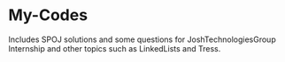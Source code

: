# My-Codes

Includes SPOJ solutions and some questions for JoshTechnologiesGroup Internship and other topics such as LinkedLists and Tress.
